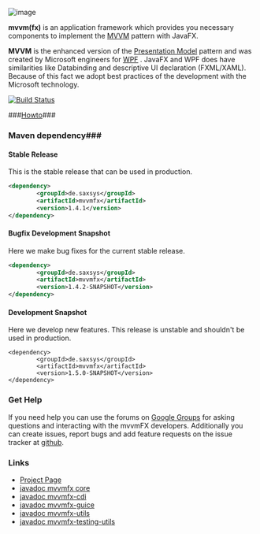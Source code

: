 ![image](http://www.buildpath.de/mvvm/mvvmfx.png)

__mvvm(fx)__ is an application framework which provides you necessary components to implement the [MVVM](../../wiki/MVVM "MVVM") pattern with JavaFX.

__MVVM__ is the enhanced version of the [Presentation Model](http://martinfowler.com/eaaDev/PresentationModel.html "Presentation Model") pattern and was created by Microsoft engineers for [WPF](http://msdn.microsoft.com/en-us/library/ms754130.aspx "WPF") . JavaFX and WPF does have similarities like Databinding and descriptive UI declaration (FXML/XAML). Because of this fact we adopt best practices of the development with the Microsoft technology.

[![Build Status](https://api.travis-ci.org/sialcasa/mvvmFX.svg?branch=develop)](https://travis-ci.org/sialcasa/mvvmFX)

###[Howto](../../wiki "Howto")###

### Maven dependency###

#### Stable Release

This is the stable release that can be used in production.

```xml
<dependency>
		<groupId>de.saxsys</groupId>
		<artifactId>mvvmfx</artifactId>
		<version>1.4.1</version>
</dependency>
```

#### Bugfix Development Snapshot

Here we make bug fixes for the current stable release.

```xml
<dependency>
		<groupId>de.saxsys</groupId>
		<artifactId>mvvmfx</artifactId>
		<version>1.4.2-SNAPSHOT</version>
</dependency>
```

#### Development Snapshot

Here we develop new features. This release is unstable and shouldn't be used in production. 

```
<dependency>
		<groupId>de.saxsys</groupId>
		<artifactId>mvvmfx</artifactId>
		<version>1.5.0-SNAPSHOT</version>
</dependency>
```


### Get Help

If you need help you can use the forums on [Google Groups](https://groups.google.com/forum/#!forum/mvvmfx-dev) for asking questions and interacting with the mvvmFX developers. Additionally you can create issues, report bugs and add feature requests on the issue tracker at [github](https://github.com/sialcasa/mvvmFX/issues).

### Links

- [Project Page](http://sialcasa.github.io/mvvmFX/)
- [javadoc mvvmfx core](http://sialcasa.github.io/mvvmFX/javadoc/1.4.0/mvvmfx/)
- [javadoc mvvmfx-cdi](http://sialcasa.github.io/mvvmFX/javadoc/1.4.0/mvvmfx-cdi/)
- [javadoc mvvmfx-guice](http://sialcasa.github.io/mvvmFX/javadoc/1.4.0/mvvmfx-guice/)
- [javadoc mvvmfx-utils](http://sialcasa.github.io/mvvmFX/javadoc/1.4.0/mvvmfx-utils/)
- [javadoc mvvmfx-testing-utils](http://sialcasa.github.io/mvvmFX/javadoc/1.4.0/mvvmfx-testing-utils/)

